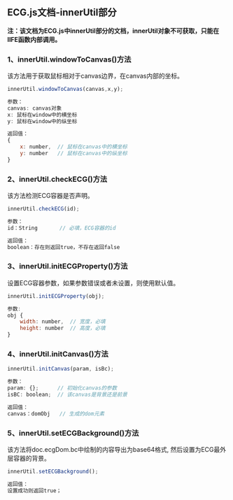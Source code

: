 <h2>ECG.js文档-innerUtil部分</h2>

**注：该文档为ECG.js中innerUtil部分的文档，innerUtil对象不可获取，只能在IIFE函数内部调用。**

<h3>1、innerUtil.windowToCanvas()方法</h3>

该方法用于获取鼠标相对于canvas边界，在canvas内部的坐标。

```javascript
innerUtil.windowToCanvas(canvas,x,y);

参数：
canvas: canvas对象
x: 鼠标在window中的横坐标
y: 鼠标在window中的纵坐标

返回值：
{
	x: number,	// 鼠标在canvas中的横坐标
	y: number	// 鼠标在canvas中的纵坐标
}
```

<h3>2、innerUtil.checkECG()方法</h3>

该方法检测ECG容器是否声明。

```javascript
innerUtil.checkECG(id);

参数：
id：String		// 必填，ECG容器的id

返回值：
boolean：存在则返回true，不存在返回false
```

<h3>3、innerUtil.initECGProperty()方法</h3>

设置ECG容器参数，如果参数错误或者未设置，则使用默认值。

```javascript
innerUtil.initECGProperty(obj);

参数:
obj {
	width: number,	// 宽度，必填
	height: number	// 高度，必填
}
```

<h3>4、innerUtil.initCanvas()方法</h3>

```javascript
innerUtil.initCanvas(param, isBc);

参数：
param: {};		// 初始化canvas的参数 
isBC: boolean;	// 该canvas是背景还是前景

返回值：
canvas：domObj	// 生成的dom元素
```

<h3>5、innerUtil.setECGBackground()方法</h3>

该方法将doc.ecgDom.bc中绘制的内容导出为base64格式, 然后设置为ECG最外层容器的背景。

```javascript
innerUtil.setECGBackground();

返回值：
设置成功则返回true；
```